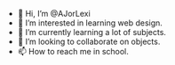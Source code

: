 - 👋 Hi, I’m @AJorLexi
- 👀 I’m interested in learning web design.
- 🌱 I’m currently learning a lot of subjects. 
- 💞️ I’m looking to collaborate on objects.
- 📫 How to reach me in school.

<!---
AJorLexi/AJorLexi is a ✨ special ✨ repository because its `README.md` (this file) appears on your GitHub profile.
You can click the Preview link to take a look at your changes.
--->
